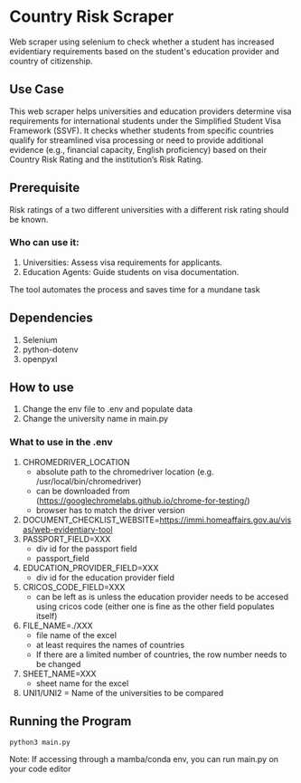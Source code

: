 # Country Risk Scraper
Web scraper using selenium to check whether a student has increased evidentiary requirements based on the student's education provider and country of citizenship.

## Use Case
This web scraper helps universities and education providers determine visa requirements for international students under the Simplified Student Visa Framework (SSVF). It checks whether students from specific countries qualify for streamlined visa processing or need to provide additional evidence (e.g., financial capacity, English proficiency) based on their Country Risk Rating and the institution’s Risk Rating.

## Prerequisite
Risk ratings of a two different universities with a different risk rating should be known.

### Who can use it:

1. Universities: Assess visa requirements for applicants.
2. Education Agents: Guide students on visa documentation.

The tool automates the process and saves time for a mundane task

## Dependencies
1. Selenium
2. python-dotenv
3. openpyxl

## How to use
1. Change the env file to .env and populate data
2. Change the university name in main.py

### What to use in the .env
1. CHROMEDRIVER_LOCATION
    - absolute path to the chromedriver location (e.g. /usr/local/bin/chromedriver)
    - can be downloaded from (https://googlechromelabs.github.io/chrome-for-testing/)
    - browser has to match the driver version
2. DOCUMENT_CHECKLIST_WEBSITE=https://immi.homeaffairs.gov.au/visas/web-evidentiary-tool
3. PASSPORT_FIELD=XXX
    - div id for the passport field
    - passport_field
4. EDUCATION_PROVIDER_FIELD=XXX
    - div id for the education provider field
5. CRICOS_CODE_FIELD=XXX
    - can be left as is unless the education provider needs to be accesed using cricos code (either one is fine as the other field populates itself)
6. FILE_NAME=./XXX
    - file name of the excel
    - at least requires the names of countries
    - If there are a limited number of countries, the row number needs to be changed
7. SHEET_NAME=XXX
    - sheet name for the excel
8. UNI1/UNI2 = Name of the universities to be compared

## Running the Program
```python3 main.py```

Note: If accessing through a mamba/conda env, you can run main.py on your code editor